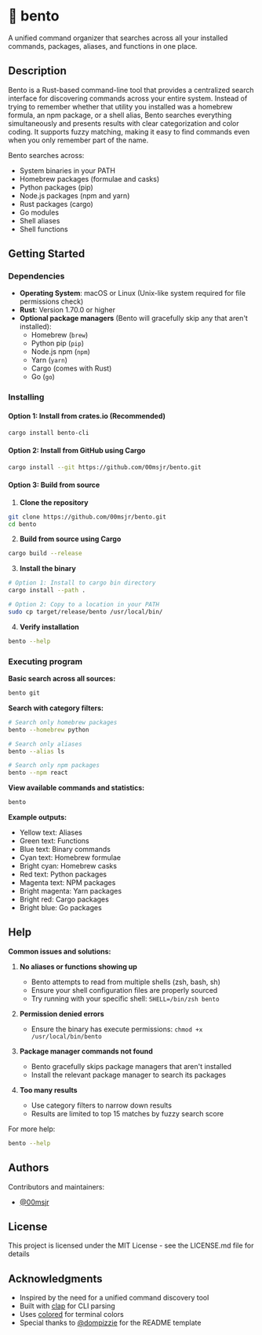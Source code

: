 # 🍱 bento

A unified command organizer that searches across all your installed commands, packages, aliases, and functions in one place.

## Description

Bento is a Rust-based command-line tool that provides a centralized search interface for discovering commands across your entire system. Instead of trying to remember whether that utility you installed was a homebrew formula, an npm package, or a shell alias, Bento searches everything simultaneously and presents results with clear categorization and color coding. It supports fuzzy matching, making it easy to find commands even when you only remember part of the name.

Bento searches across:
- System binaries in your PATH
- Homebrew packages (formulae and casks)
- Python packages (pip)
- Node.js packages (npm and yarn)
- Rust packages (cargo)
- Go modules
- Shell aliases
- Shell functions

## Getting Started

### Dependencies

* **Operating System**: macOS or Linux (Unix-like system required for file permissions check)
* **Rust**: Version 1.70.0 or higher
* **Optional package managers** (Bento will gracefully skip any that aren't installed):
  * Homebrew (`brew`)
  * Python pip (`pip`)
  * Node.js npm (`npm`)
  * Yarn (`yarn`)
  * Cargo (comes with Rust)
  * Go (`go`)

### Installing

#### Option 1: Install from crates.io (Recommended)
```bash
cargo install bento-cli
```

#### Option 2: Install from GitHub using Cargo
```bash
cargo install --git https://github.com/00msjr/bento.git
```

#### Option 3: Build from source
1. **Clone the repository**
```bash
git clone https://github.com/00msjr/bento.git
cd bento
```

2. **Build from source using Cargo**
```bash
cargo build --release
```

3. **Install the binary**
```bash
# Option 1: Install to cargo bin directory
cargo install --path .

# Option 2: Copy to a location in your PATH
sudo cp target/release/bento /usr/local/bin/
```

4. **Verify installation**
```bash
bento --help
```

### Executing program

**Basic search across all sources:**
```bash
bento git
```

**Search with category filters:**
```bash
# Search only homebrew packages
bento --homebrew python

# Search only aliases
bento --alias ls

# Search only npm packages
bento --npm react
```

**View available commands and statistics:**
```bash
bento
```

**Example outputs:**
- Yellow text: Aliases
- Green text: Functions
- Blue text: Binary commands
- Cyan text: Homebrew formulae
- Bright cyan: Homebrew casks
- Red text: Python packages
- Magenta text: NPM packages
- Bright magenta: Yarn packages
- Bright red: Cargo packages
- Bright blue: Go packages

## Help

**Common issues and solutions:**

1. **No aliases or functions showing up**
   - Bento attempts to read from multiple shells (zsh, bash, sh)
   - Ensure your shell configuration files are properly sourced
   - Try running with your specific shell: `SHELL=/bin/zsh bento`

2. **Permission denied errors**
   - Ensure the binary has execute permissions: `chmod +x /usr/local/bin/bento`

3. **Package manager commands not found**
   - Bento gracefully skips package managers that aren't installed
   - Install the relevant package manager to search its packages

4. **Too many results**
   - Use category filters to narrow down results
   - Results are limited to top 15 matches by fuzzy search score

For more help:
```bash
bento --help
```

## Authors

Contributors and maintainers:
* [@00msjr](https://github.com/00msjr)

## License

This project is licensed under the MIT License - see the LICENSE.md file for details

## Acknowledgments

* Inspired by the need for a unified command discovery tool
* Built with [clap](https://github.com/clap-rs/clap) for CLI parsing
* Uses [colored](https://github.com/mackwic/colored) for terminal colors
* Special thanks to [@dompizzie](https://twitter.com/dompizzie) for the README template
